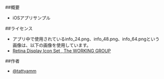 ##概要
* iOSアプリサンプル

##ライセンス
* アプリ中で使用されているinfo_24.png、info_48.png、info_64.pngという画像は、以下の画像を使用しています。
* [Retina Display Icon Set , The WORKING GROUP](http://blog.twg.ca/2010/11/retina-display-icon-set/)

##作者
* [@tattyamm](https://twitter.com/tattyamm)
